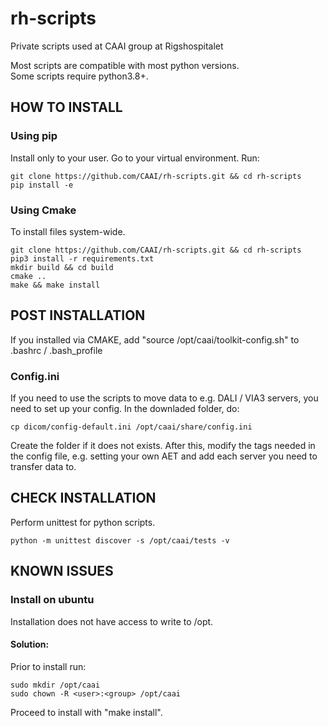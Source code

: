 # rh-scripts
Private scripts used at CAAI group at Rigshospitalet  

Most scripts are compatible with most python versions.  
Some scripts require python3.8+.

## HOW TO INSTALL

### Using pip
Install only to your user. Go to your virtual environment. Run:
```
git clone https://github.com/CAAI/rh-scripts.git && cd rh-scripts
pip install -e
```

### Using Cmake
To install files system-wide.
```
git clone https://github.com/CAAI/rh-scripts.git && cd rh-scripts
pip3 install -r requirements.txt
mkdir build && cd build
cmake ..
make && make install
```
## POST INSTALLATION
If you installed via CMAKE, add "source /opt/caai/toolkit-config.sh" to .bashrc / .bash_profile  


### Config.ini
If you need to use the scripts to move data to e.g. DALI / VIA3 servers, you need to set up your config.
In the downladed folder, do:
```
cp dicom/config-default.ini /opt/caai/share/config.ini
```
Create the folder if it does not exists. After this, modify the tags needed in the config file, e.g. setting your own AET and add each server you need to transfer data to.


## CHECK INSTALLATION
Perform unittest for python scripts.
```
python -m unittest discover -s /opt/caai/tests -v
```

## KNOWN ISSUES

### Install on ubuntu
Installation does not have access to write to /opt.

#### Solution:
Prior to install run:
```
sudo mkdir /opt/caai
sudo chown -R <user>:<group> /opt/caai
```
Proceed to install with "make install".
